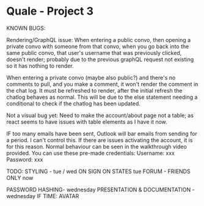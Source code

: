 # Quale - Project 3
KNOWN BUGS:

Rendering/GraphQL issue: When entering a public convo, then opening a private convo with someone from that convo, when you go back into the same public convo, that user's username that was previously clicked, doesn't render; probably due to the previous graphQL request not existing so it has nothing to render.

When entering a private convo (maybe also public?) and there's no comments to pull, and you make a comment, it won't render the comment in the chat log.  It must be refreshed to render, after the initial refresh the chatlog behaves as normal.  This will be due to the else statement needing a conditional to check if the chatlog has been updated.

Not a visual bug yet:  Need to make the account/about page not a table; as react seems to have issues with table elements as I have it now.

IF too many emails have been sent, Outlook will bar emails from sending for a period.  I can't control this.  If there are issues activating the account, it is for this reason.  Normal behaviour can be seen in the walkthrough video provided.  You can use these pre-made credentials:
Username: xxx
Password: xxx

TODO:
STYLING  - tue / wed
ON SIGN ON STATES tue
FORUM - FRIENDS ONLY now

PASSWORD HASHING- wednesday
PRESENTATION & DOCUMENTATION - wednesday
IF TIME: AVATAR